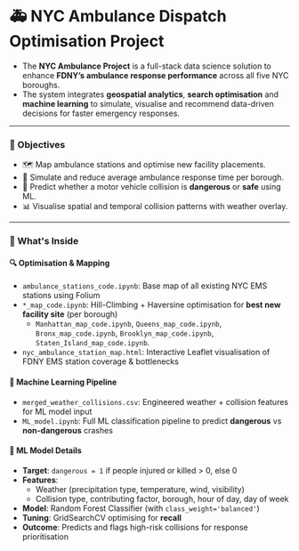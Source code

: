 # 🚑 NYC Ambulance Dispatch Optimisation Project

- The **NYC Ambulance Project** is a full-stack data science solution to enhance **FDNY’s ambulance response performance** across all five NYC boroughs.
- The system integrates **geospatial analytics**, **search optimisation** and **machine learning** to simulate, visualise and recommend data-driven decisions for faster emergency responses.

---

### 🎯 Objectives

- 🗺️ Map ambulance stations and optimise new facility placements.
- 🚦 Simulate and reduce average ambulance response time per borough.
- 🤖 Predict whether a motor vehicle collision is **dangerous** or **safe** using ML.
- 📊 Visualise spatial and temporal collision patterns with weather overlay.

---

### 📂 What's Inside

#### 🔍 Optimisation & Mapping
- `ambulance_stations_code.ipynb`: Base map of all existing NYC EMS stations using Folium
- `*_map_code.ipynb`: Hill-Climbing + Haversine optimisation for **best new facility site** (per borough) 
  - `Manhattan_map_code.ipynb`, `Queens_map_code.ipynb`, `Bronx_map_code.ipynb`, `Brooklyn_map_code.ipynb`, `Staten_Island_map_code.ipynb`.
- `nyc_ambulance_station_map.html`: Interactive Leaflet visualisation of FDNY EMS station coverage & bottlenecks

#### 🤖 Machine Learning Pipeline
- `merged_weather_collisions.csv`: Engineered weather + collision features for ML model input
- `ML_model.ipynb`: Full ML classification pipeline to predict **dangerous** vs **non-dangerous** crashes

#### 🧠 ML Model Details

- **Target**: `dangerous = 1` if people injured or killed > 0, else 0
- **Features**:
  - Weather (precipitation type, temperature, wind, visibility)
  - Collision type, contributing factor, borough, hour of day, day of week
- **Model**: Random Forest Classifier (with `class_weight='balanced'`)
- **Tuning**: GridSearchCV optimising for **recall**
- **Outcome**: Predicts and flags high-risk collisions for response prioritisation
